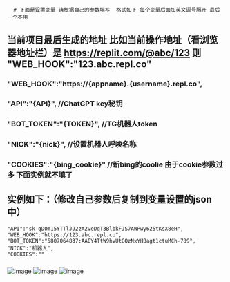       # 下面是设置变量 请根据自己的参数填写  格式如下 每个变量后面加英文逗号隔开 最后一个不用
## 当前项目最后生成的地址 比如当前操作地址（看浏览器地址栏）是 https://replit.com/@abc/123 则 "WEB_HOOK":"123.abc.repl.co"
### "WEB_HOOK":"https://{appname}.{username}.repl.co",
### "API":"{API}",               //ChatGPT key秘钥
### "BOT_TOKEN":"{TOKEN}",       //TG机器人token
### "NICK":"{nick}",             //设置机器人呼唤名称 
### "COOKIES":"{bing_cookie}"    //新bing的coolie 由于cookie参数过多 下面实例就不填了 
##        实例如下：（修改自己参数后复制到变量设置的json中）
````
"API":"sk-qD0m15YTTlJJ2zA2veDqT3BlbkFJS7AWPwy625tKsX8eH",
"WEB_HOOK":"https://123.abc.repl.co",
"BOT_TOKEN":"5807064837:AAEY4TtW9hvUtGQzNxYHBagt1ctuMCh-789",
"NICK":"机器人",
"COOKIES":""
````
###
![image](https://user-images.githubusercontent.com/128985777/229416702-6cbeaf5c-d692-4ef6-9c7c-46ff7700300e.png)
![image](https://user-images.githubusercontent.com/128985777/229416720-990028d7-6249-43c7-b203-521636b2bb89.png)
![image](https://user-images.githubusercontent.com/128985777/229416735-20500d2f-6a6c-486a-bcb2-1ab7912b4b86.png)

